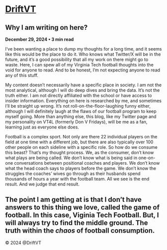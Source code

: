 # [DriftVT](../index.html)

## Why I am writing on here?

**December 29, 2024 • 3 min read**

I’ve been wanting a place to dump my thoughts for a long time, and it seems like this would be the place to do it. Who knows what Twitter/X will be in the future, and it’s a good possibility that all my work on there might go to waste. Here, I can spew all of my Virginia Tech football thoughts into the void for anyone to read. And to be honest, I’m not expecting anyone to read any of this stuff.

My content doesn’t necessarily have a specific place in society. I am not the most analytical, although I will do deep dives and bring the data. It’s not the truth either. I am not directly affiliated with the school or have access to insider information. Everything on here is researched by me, and sometimes I’ll be straight up wrong. It’s not roll-on-the-floor-laughing funny either, although I will definitely laugh at the flaws of our football program to keep myself going. More than anything else, this blog, like my Twitter page and my personality on VT4L (formerly Don V Fridays), will be me as a fan, learning just as everyone else does.

Football is a complex sport. Not only are there 22 individual players on the field at one time with a different job, but there are also typically over 100 other people on each sideline with a specific role. So how do we consume this beast? That’s my thought process. We, as the consumer, don’t know what plays are being called. We don’t know what is being said in one-on-one conversations between positional coaches and players. We don’t know what the head coach says to players before the game. We don’t know the struggles the coaches’ wives go through as their husbands spend thousands of hours a year with the football team. All we see is the end result. And we judge that end result.

The point I am getting at is that I don’t have answers to this thing we love, called the game of football. In this case, **Viginia Tech Football**. But, I will always try to find the middle ground. The **truth** within the *chaos* of football consumption. 
---

© 2024 @DriftVT